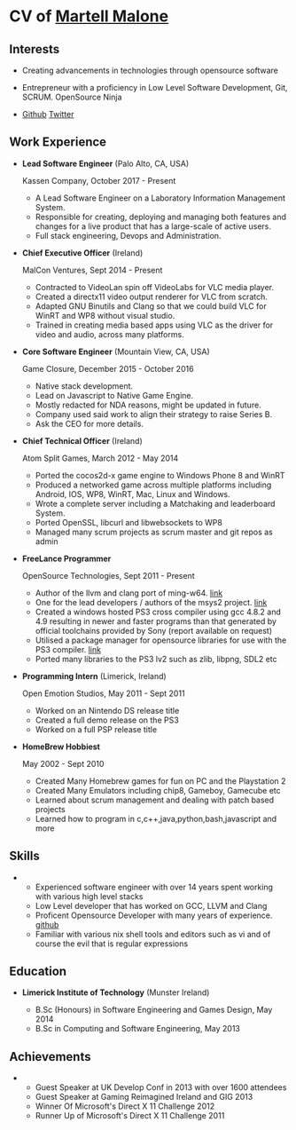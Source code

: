 CV of [Martell Malone](https://martellmalone.com)
===============


Interests
---------

*   Creating advancements in technologies through opensource software
*   Entrepreneur with a proficiency in Low Level Software Development, Git, SCRUM. OpenSource Ninja


*   [Github](http://github.com/martell)     [Twitter](http://twitter.com/martellmalone)



Work Experience
---------------

*   **Lead Software Engineer** (Palo Alto, CA, USA)

    Kassen Company, October 2017 - Present

    -   A Lead Software Engineer on a Laboratory Information Management System.
    -   Responsible for creating, deploying and managing both features and changes for a live product that has a large-scale of active users.
    -   Full stack engineering, Devops and Administration.

*   **Chief Executive Officer** (Ireland)

    MalCon Ventures, Sept 2014 - Present

    -   Contracted to VideoLan spin off VideoLabs for VLC media player.
    -   Created a directx11 video output renderer for VLC from scratch.
    -   Adapted GNU Binutils and Clang so that we could build VLC for WinRT and WP8 without visual studio.
    -   Trained in creating media based apps using VLC as the driver for video and audio, across many platforms.

*   **Core Software Engineer** (Mountain View, CA, USA)

    Game Closure, December 2015 - October 2016

    -   Native stack development.
    -   Lead on Javascript to Native Game Engine.
    -   Mostly redacted for NDA reasons, might be updated in future.
    -   Company used said work to align their strategy to raise Series B.
    -   Ask the CEO for more details.

*   **Chief Technical Officer** (Ireland)

    Atom Split Games, March 2012 - May 2014

    -   Ported the cocos2d-x game engine to Windows Phone 8 and WinRT
    -   Produced a networked game across multiple platforms including
        Android, IOS, WP8, WinRT, Mac, Linux and Windows.
    -   Wrote a complete server including a Matchaking and leaderboard System.
    -   Ported OpenSSL, libcurl and libwebsockets to WP8
    -   Managed many scrum projects as scrum master and git repos as admin

*   **FreeLance Programmer**

    OpenSource Technologies, Sept 2011 - Present

    -   Author of the llvm and clang port of ming-w64. [link](http://github.com/martell/mingw-w64-clang)
    -   One for the lead developers / authors of the msys2 project. [link](http://msys2.github.io)
    -   Created a windows hosted PS3 cross compiler using gcc 4.8.2 and 4.9 resulting in newer and faster
        programs than that generated by official toolchains provided by Sony (report available on request)
    -   Utilised a package manager for opensource libraries for use with the PS3 compiler. [link](http://github.com/martell/PS3-PACKAGES)
    -   Ported many libraries to the PS3 lv2 such as zlib, libpng, SDL2 etc


*   **Programming Intern** (Limerick, Ireland)

    Open Emotion Studios, May 2011 - Sept 2011

    -   Worked on an Nintendo DS release title
    -   Created a full demo release on the PS3
    -   Worked on a full PSP release title

*   **HomeBrew Hobbiest**

    May 2002 - Sept 2010

    -   Created Many Homebrew games for fun on PC and the Playstation 2
    -   Created Many Emulators including chip8, Gameboy, Gamecube etc
    -   Learned about scrum management and dealing with patch based projects
    -   Learned how to program in c,c++,java,python,bash,javascript and more

Skills
------
*
    -   Experienced software engineer with over 14 years spent working with various high level stacks
    -   Low Level developer that has worked on GCC, LLVM and Clang
    -   Proficent Opensource Developer with many years of experience. [github](http://github.com/martell)
    -   Familiar with various nix shell tools and editors such as vi and of course the evil that is regular expressions

Education
---------

*   **Limerick Institute of Technology** (Munster Ireland)

    -   B.Sc (Honours) in Software Engineering and Games Design, May 2014
    -   B.Sc in Computing and Software Engineering, May 2013

Achievements
------
*
    -   Guest Speaker at UK Develop Conf in 2013 with over 1600 attendees
    -   Guest Speaker at Gaming Reimagined Ireland and GIG 2013
    -   Winner Of Microsoft's Direct X 11 Challenge 2012
    -   Runner Up of Microsoft's Direct X 11 Challenge 2011
